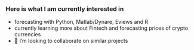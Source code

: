 
### Here is what I am currently interested in

- forecasting with Python, Matlab/Dynare, Eviews and R
- currently learning more about Fintech and forecasting prices of crypto currencies
- 💞️ I’m looking to collaborate on similar projects

